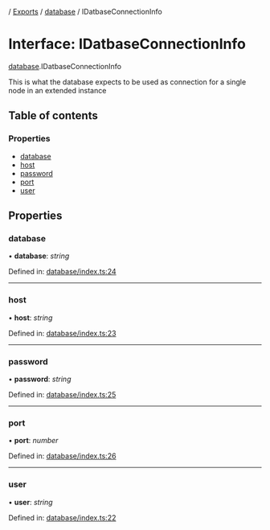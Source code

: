[](../README.md) / [Exports](../modules.md) / [database](../modules/database.md) / IDatbaseConnectionInfo

# Interface: IDatbaseConnectionInfo

[database](../modules/database.md).IDatbaseConnectionInfo

This is what the database expects to be used as connection
for a single node in an extended instance

## Table of contents

### Properties

- [database](database.idatbaseconnectioninfo.md#database)
- [host](database.idatbaseconnectioninfo.md#host)
- [password](database.idatbaseconnectioninfo.md#password)
- [port](database.idatbaseconnectioninfo.md#port)
- [user](database.idatbaseconnectioninfo.md#user)

## Properties

### database

• **database**: *string*

Defined in: [database/index.ts:24](https://github.com/onzag/itemize/blob/11a98dec/database/index.ts#L24)

___

### host

• **host**: *string*

Defined in: [database/index.ts:23](https://github.com/onzag/itemize/blob/11a98dec/database/index.ts#L23)

___

### password

• **password**: *string*

Defined in: [database/index.ts:25](https://github.com/onzag/itemize/blob/11a98dec/database/index.ts#L25)

___

### port

• **port**: *number*

Defined in: [database/index.ts:26](https://github.com/onzag/itemize/blob/11a98dec/database/index.ts#L26)

___

### user

• **user**: *string*

Defined in: [database/index.ts:22](https://github.com/onzag/itemize/blob/11a98dec/database/index.ts#L22)
